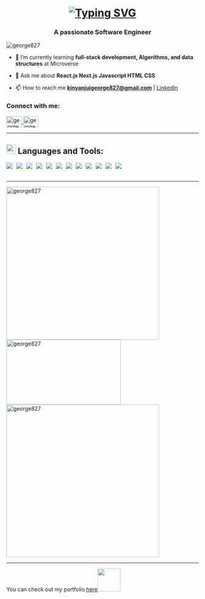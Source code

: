 <h1 align="center"> 
    <a href="https://git.io/typing-svg">
        <img src="https://readme-typing-svg.herokuapp.com?font=Rubik+Distressed&size=31&pause=1000&color=8ecae6&center=true&vCenter=true&width=435&lines=Hi+👋+,+...+I+am+George+..." alt="Typing SVG" />
    </a> 
</h1>
<h3 align="center">A passionate Software Engineer</h3>

<p align="left"> <img src="https://komarev.com/ghpvc/?username=george827&label=Profile%20views&color=0e75b6&style=flat" alt="george827" /> </p>


- 🌱 I’m currently learning **full-stack development, Algorithms, and data structures** at Microverse

- 💬 Ask me about **React.js Next.js Javascript HTML CSS**

- 📫 How to reach me **kinyanjuigeorge827@gmail.com** | [LinkedIn](https://www.linkedin.com/in/georgekinyanjui/)



<h3 align="left">Connect with me:</h3>
<p align="left">
<a href="https://twitter.com/geok8376" target="blank">
    <img align="center" src="https://raw.githubusercontent.com/rahuldkjain/github-profile-readme-generator/master/src/images/icons/Social/twitter.svg" alt="george827" height="30" width="40" />
</a>
<a href="https://www.linkedin.com/in/georgekinyanjui/" target="blank">
    <img align="center" src="https://raw.githubusercontent.com/rahuldkjain/github-profile-readme-generator/master/src/images/icons/Social/linked-in-alt.svg" alt="george827" height="30" width="40" />
</a>
</p>
<hr>

## <img src="https://media2.giphy.com/media/QssGEmpkyEOhBCb7e1/giphy.gif?cid=ecf05e47a0n3gi1bfqntqmob8g9aid1oyj2wr3ds3mg700bl&rid=giphy.gif" width ="25"><b> Languages and Tools: </b> 

<img align="left" style="margin-right: 10px; margin-bottom: 5px;" src="https://img.shields.io/badge/html5-%23E34F26.svg?style=for-the-badge&logo=html5&logoColor=white" />
<img align="left" style="margin-right: 10px; margin-bottom: 5px;" src="https://img.shields.io/badge/css3-%231572B6.svg?style=for-the-badge&logo=css3&logoColor=white" />
<img align="left" style="margin-right: 10px; margin-bottom: 5px;" src="https://img.shields.io/badge/javascript-%23323330.svg?style=for-the-badge&logo=javascript&logoColor=%23F7DF1E" />
<img align="left" style="margin-right: 10px; margin-bottom: 5px;" src="https://img.shields.io/badge/react-%2320232a.svg?style=for-the-badge&logo=react&logoColor=%2361DAFB" />
<img align="left" style="margin-right: 10px; margin-bottom: 5px;" src="https://img.shields.io/badge/redux-%23593d88.svg?style=for-the-badge&logo=redux&logoColor=white" />
<img align="left" style="margin-right: 10px; margin-bottom: 5px;" src="https://img.shields.io/badge/ruby-%23CC342D.svg?style=for-the-badge&logo=ruby&logoColor=white" />
<img align="left" style="margin-right: 10px; margin-bottom: 5px;" src="https://img.shields.io/badge/rails-%23CC0000.svg?style=for-the-badge&logo=ruby-on-rails&logoColor=white" />
<img align="left" style="margin-right: 10px; margin-bottom: 5px;" src="https://img.shields.io/badge/PostgreSQL-%23316192.svg?style=for-the-badge&logo=postgresql&logoColor=white" />
<img align="left" style="margin-right: 10px; margin-bottom: 5px;" src="https://img.shields.io/badge/MySQL-%2300f.svg?style=for-the-badge&logo=mysql&logoColor=white" />
<img align="left" style="margin-right: 10px; margin-bottom: 5px;" src="https://img.shields.io/badge/Bootstrap-%23563D7C.svg?style=for-the-badge&logo=bootstrap&logoColor=white" />
<img align="left" style="margin-right: 10px; margin-bottom: 5px;" src="https://img.shields.io/badge/webpack-%238DD6F9.svg?style=for-the-badge&logo=webpack&logoColor=black" />
<img align="left" style="margin-right: 10px; margin-bottom: 5px;" src="https://img.shields.io/badge/jest-%23C21325.svg?style=for-the-badge&logo=jest&logoColor=white" />
<br><br>

<hr>

<img align="left" width="400" src="https://github-readme-stats.vercel.app/api?username=george827&show_icons=true&locale=en" alt="george827" />


<img align="left" width="300" height="170" src="https://github-readme-stats.vercel.app/api/top-langs?username=george827&show_icons=true&locale=en&layout=compact" alt="george827" />


<img align="center" width="400" src="https://github-readme-streak-stats.herokuapp.com/?user=george827&" alt="george827" />

<hr>


<p>You can check out my portfolio <a href="https://george827.github.io/My-Portfolio/">here</a><img src="https://media.giphy.com/media/cKPse5DZaptID3YAMK/giphy.gif" width="60"></p>
